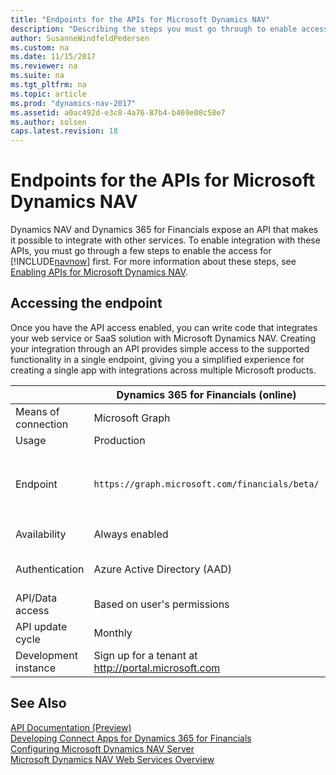 ```yaml
---
title: "Endpoints for the APIs for Microsoft Dynamics NAV"
description: "Describing the steps you must go through to enable access to the APIs."
author: SusanneWindfeldPedersen
ms.custom: na
ms.date: 11/15/2017
ms.reviewer: na
ms.suite: na
ms.tgt_pltfrm: na
ms.topic: article
ms.prod: "dynamics-nav-2017"
ms.assetid: a0ac492d-e3c8-4a76-87b4-b469e08c58e7
ms.author: solsen
caps.latest.revision: 18
---
```


# Endpoints for the APIs for Microsoft Dynamics NAV
Dynamics NAV and Dynamics 365 for Financials expose an API that makes it possible to integrate with other services. To enable integration with these APIs, you must go through a few steps to enable the access for [!INCLUDE[navnow](includes/navnow_md.md)] first. For more information about these steps, see [Enabling APIs for Microsoft Dynamics NAV](enabling-apis-for-dynamics-nav.md).

## Accessing the endpoint
Once you have the API access enabled, you can write code that integrates your web service or SaaS solution with Microsoft Dynamics NAV. Creating your integration through an API provides simple access to the supported functionality in a single endpoint, giving you a simplified experience for creating a single app with integrations across multiple Microsoft products. 

||Dynamics 365 for Financials (online)|||Microsoft Dynamics NAV 2018 (on-prem)|
|--|--|--|--|--|
|Means of connection|Microsoft Graph|Common endpoint service|Direct tenant|Direct installation|
|Usage|Production|Production|Rapid development and testing only|Production|
|Endpoint|`https://graph.microsoft.com/financials/beta/`| `https://api.financials.dynamics.com`|`https://<tenant url>:7048/MS/api/<API version>/`<br>  Example: `https://contoso.com:7048/api/beta`|OData base URL in installation: <br> `https://<base URL>:<port>/v1.0/api/<API version>/` <br> Example: `https://nav.contoso.com:7048/v1.0/api/beta/` <br> Must be exposed through a firewall.|
|Availability|Always enabled|Always enabled|Always enabled|Disabled by default.<br> Must be enabled by the administrator.|
|Authentication|Azure Active Directory (AAD)|Azure Active Directory (AAD)|Basic authentication. Username and web service access key as password.|Basic authentication.<br> Username and web service access key as password.|
|API/Data access|Based on user's permissions|Based on user's permissions|Based on user's permissions|Based on user's permissions|
|API update cycle|Monthly|Monthly|Monthly|Hotfixes installed by partner|
|Development instance|Sign up for a tenant at http://portal.microsoft.com|Sign up for a tenant at http://portal.microsoft.com|Sign up for a tenant at http://portal.microsoft.com|Get Docker instance|

## See Also
[API Documentation (Preview)](fin-graph/index.md)  
[Developing Connect Apps for Dynamics 365 for Financials](developer/devenv-develop-connect-apps-for-fin.md)  
[Configuring Microsoft Dynamics NAV Server](configuring-microsoft-dynamics-nav-server.md)  
[Microsoft Dynamics NAV Web Services Overview](microsoft-dynamics-nav-web-services-overview.md)  
